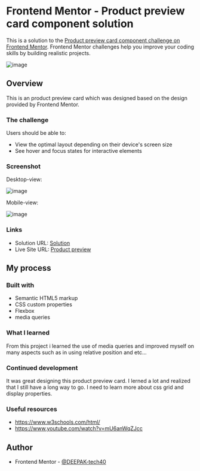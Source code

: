 # Frontend Mentor - Product preview card component solution

This is a solution to the [Product preview card component challenge on Frontend Mentor](https://www.frontendmentor.io/challenges/product-preview-card-component-GO7UmttRfa). Frontend Mentor challenges help you improve your coding skills by building realistic projects.

![image](https://user-images.githubusercontent.com/94350356/181571272-79264306-6bf0-4323-a508-2d9956e92493.png)




## Overview

This is an product preview card which was designed based on the design provided by Frontend Mentor.

### The challenge

Users should be able to:

- View the optimal layout depending on their device's screen size
- See hover and focus states for interactive elements

### Screenshot

Desktop-view:


![image](https://user-images.githubusercontent.com/94350356/181567555-469a05e9-ed4b-4c17-bc0a-d656bcbd49a9.png)


Mobile-view:


![image](https://user-images.githubusercontent.com/94350356/181568016-90731042-94d4-4c2b-9d46-f81f4a666a18.png)


### Links

- Solution URL: [Solution](https://www.frontendmentor.io/solutions/product-preview-card-fV8fgrD6IR)
- Live Site URL: [Product preview](https://main--startling-melomakarona-b96a68.netlify.app/)

## My process

### Built with

- Semantic HTML5 markup
- CSS custom properties
- Flexbox
- media queries

### What I learned

From this project i learned the use of media queries and improved myself on many aspects such as in using relative position and etc...


### Continued development

It was great designing this product preview card. I lerned a lot and realized that I still have a long way to go. I need to learn more about css grid and display properties.

### Useful resources

- https://www.w3schools.com/html/
- https://www.youtube.com/watch?v=mU6anWqZJcc

## Author

- Frontend Mentor - [@DEEPAK-tech40](https://www.frontendmentor.io/profile/DEEPAK-tech40)
